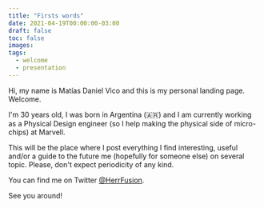 ```yaml
---
title: "Firsts words"
date: 2021-04-19T00:00:00-03:00
draft: false
toc: false
images:
tags:
  - welcome
  - presentation
---
```


Hi, my name is Matías Daniel Vico and this is my personal landing page. Welcome.

I'm 30 years old, I was born in Argentina (🇦🇷) and I am currently working as a Physical Design engineer (so I help making the physical side of micro-chips) at Marvell.

This will be the place where I post everything I find interesting, useful and/or a guide to the future me (hopefully for someone else) on several topic. Please, don't expect periodicity of any kind.

You can find me on Twitter [@HerrFusion](https://twitter.com/HerrFusion).

See you around!

